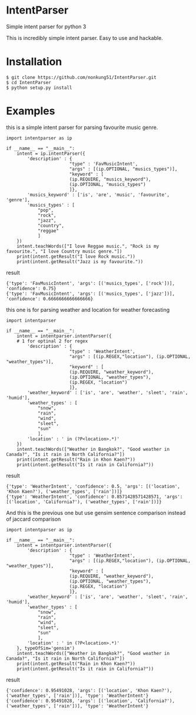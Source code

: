 # IntentParser
Simple intent parser for python 3

This is incredibly simple intent parser. Easy to use and hackable.

Installation
===============
    $ git clone https://github.com/nonkung51/IntentParser.git
    $ cd IntentParser
    $ python setup.py install

Examples
===============
this is a simple intent parser for parsing favourite music genre.

   
    import intentparser as ip

    if __name__ == "__main__":
        intent = ip.intentParser({
            'description' : {
                            "type" : 'FavMusicIntent',
                            "args" : [(ip.OPTIONAL, "musics_types")],
                            "keyword" : [
                            (ip.REQUIRE, "musics_keyword"),
                            (ip.OPTIONAL, "musics_types")
                            ]},
            'musics_keyword' : ['is', 'are', 'music', 'favourite', 'genre'],
            'musics_types' : [
                "pop",
                "rock",
                "jazz",
                "country",
                "reggae"
                ]
        })
        intent.teachWords(["I love Reggae music.", "Rock is my favourite.", "I love Country music genre."])
        print(intent.getResult("I love Rock music."))
        print(intent.getResult("Jazz is my favourite."))

result

    {'type': 'FavMusicIntent', 'args': [('musics_types', ['rock'])], 'confidence': 0.75}
    {'type': 'FavMusicIntent', 'args': [('musics_types', ['jazz'])], 'confidence': 0.6666666666666666}

this one is for parsing weather and location for weather forecasting



    import intentparser

    if __name__ == "__main__":
        intent = intentparser.intentParser({
        # 1 for optinal 2 for regex
            'description' : {
                            "type" : 'WeatherIntent',
                            "args" : [(ip.REGEX,"location"), (ip.OPTIONAL, "weather_types")],
                            "keyword" : [
                            (ip.REQUIRE, "weather_keyword"),
                            (ip.OPTIONAL, "weather_types"),
                            (ip.REGEX, "location")
                            ]},
            'weather_keyword' : ['is', 'are', 'weather', 'sleet', 'rain', 'humid'],
            'weather_types' : [
                "snow",
                "rain",
                "wind",
                "sleet",
                "sun"
                ],
            'location' : ' in (?P<location>.*)'
        })
        intent.teachWords(["Weather in Bangkok?", "Good weather in Canada?", "Is it rain in North California?"])
        print(intent.getResult("Rain in Khon Kaen?"))
        print(intent.getResult("Is it rain in California?"))

result

    {'type': 'WeatherIntent', 'confidence': 0.5, 'args': [('location', 'Khon Kaen?'), ('weather_types', ['rain'])]}
    {'type': 'WeatherIntent', 'confidence': 0.8571428571428571, 'args': [('location', 'California?'), ('weather_types', ['rain'])]}

And this is the previous one but use gensim sentence comparison instead of jaccard comparison

    import intentparser as ip

    if __name__ == "__main__":
        intent = intentparser.intentParser({
            'description' : {
                            "type" : 'WeatherIntent',
                            "args" : [(ip.REGEX,"location"), (ip.OPTIONAL, "weather_types")],
                            "keyword" : [
                            (ip.REQUIRE, "weather_keyword"),
                            (ip.OPTIONAL, "weather_types"),
                            (ip.REGEX, "location")
                            ]},
            'weather_keyword' : ['is', 'are', 'weather', 'sleet', 'rain', 'humid'],
            'weather_types' : [
                "snow",
                "rain",
                "wind",
                "sleet",
                "sun"
                ],
            'location' : ' in (?P<location>.*)'
        }, typeOfSim='gensim')
        intent.teachWords(["Weather in Bangkok?", "Good weather in Canada?", "Is it rain in North California?"])
        print(intent.getResult("Rain in Khon Kaen?"))
        print(intent.getResult("Is it rain in California?"))

result

    {'confidence': 0.95491028, 'args': [('location', 'Khon Kaen?'), ('weather_types', ['rain'])], 'type': 'WeatherIntent'}
    {'confidence': 0.95491028, 'args': [('location', 'California?'), ('weather_types', ['rain'])], 'type': 'WeatherIntent'}
